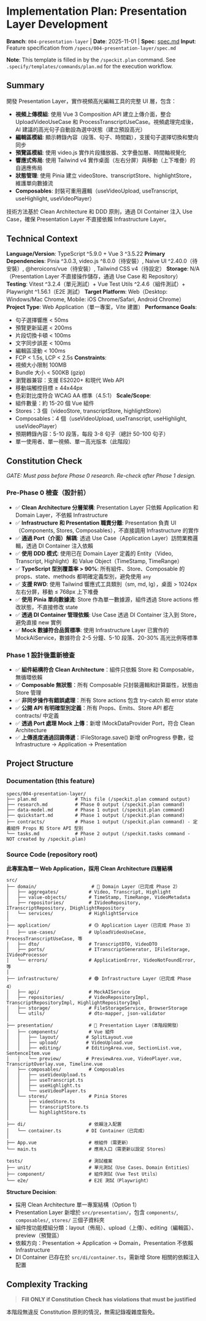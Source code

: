 # Implementation Plan: Presentation Layer Development

**Branch**: `004-presentation-layer` | **Date**: 2025-11-01 | **Spec**: [spec.md](./spec.md)
**Input**: Feature specification from `/specs/004-presentation-layer/spec.md`

**Note**: This template is filled in by the `/speckit.plan` command. See `.specify/templates/commands/plan.md` for the execution workflow.

## Summary

開發 Presentation Layer，實作視頻高光編輯工具的完整 UI 層，包含：
- **視頻上傳模組**: 使用 Vue 3 Composition API 建立上傳介面，整合 UploadVideoUseCase 和 ProcessTranscriptUseCase。視頻處理完成後，AI 建議的高光句子自動設為選中狀態（建立預設高光）
- **編輯區模組**: 顯示轉錄內容（段落、句子、時間戳），支援句子選擇切換和雙向同步
- **預覽區模組**: 使用 video.js 實作片段播放器、文字疊加層、時間軸視覺化
- **響應式佈局**: 使用 Tailwind v4 實作桌面（左右分屏）與移動（上下堆疊）的自適應佈局
- **狀態管理**: 使用 Pinia 建立 videoStore、transcriptStore、highlightStore，維護單向數據流
- **Composables**: 封裝可重用邏輯（useVideoUpload, useTranscript, useHighlight, useVideoPlayer）

技術方法基於 Clean Architecture 和 DDD 原則，通過 DI Container 注入 Use Case，確保 Presentation Layer 不直接依賴 Infrastructure Layer。

## Technical Context

**Language/Version**: TypeScript ^5.9.0 + Vue 3 ^3.5.22
**Primary Dependencies**: Pinia ^3.0.3, video.js ^8.0.0（待安裝）, Naive UI ^2.40.0（待安裝）, @heroicons/vue（待安裝）, Tailwind CSS v4（待設定）
**Storage**: N/A（Presentation Layer 不直接操作儲存，通過 Use Case 和 Repository）
**Testing**: Vitest ^3.2.4（單元測試）+ Vue Test Utils ^2.4.6（組件測試）+ Playwright ^1.56.1（E2E 測試）
**Target Platform**: Web（Desktop: Windows/Mac Chrome, Mobile: iOS Chrome/Safari, Android Chrome）
**Project Type**: Web Application（單一專案，Vite 建置）
**Performance Goals**:
  - 句子選擇響應 < 50ms
  - 預覽更新延遲 < 200ms
  - 片段切換卡頓 < 100ms
  - 文字同步誤差 < 100ms
  - 編輯區滾動 < 100ms
  - FCP < 1.5s, LCP < 2.5s
**Constraints**:
  - 視頻大小限制 100MB
  - Bundle 大小 < 500KB (gzip)
  - 瀏覽器兼容：支援 ES2020+ 和現代 Web API
  - 移動端觸控目標 ≥ 44x44px
  - 色彩對比度符合 WCAG AA 標準（4.5:1）
**Scale/Scope**:
  - 組件數量：約 15-20 個 Vue 組件
  - Stores：3 個（videoStore, transcriptStore, highlightStore）
  - Composables：4 個（useVideoUpload, useTranscript, useHighlight, useVideoPlayer）
  - 預期轉錄內容：5-10 段落，每段 3-8 句子（總計 50-100 句子）
  - 單一使用者、單一視頻、單一高光版本（此階段）

## Constitution Check

*GATE: Must pass before Phase 0 research. Re-check after Phase 1 design.*

### Pre-Phase 0 檢查（設計前）

- ✅ **Clean Architecture 分層架構**: Presentation Layer 只依賴 Application 和 Domain Layer，不依賴 Infrastructure
- ✅ **Infrastructure 和 Presentation 職責分離**: Presentation 負責 UI（Components, Stores, Composables），不直接調用 Infrastructure 的實作
- ✅ **通過 Port（介面）解耦**: 透過 Use Case（Application Layer）訪問業務邏輯，透過 DI Container 注入依賴
- ✅ **使用 DDD 模式**: 使用已在 Domain Layer 定義的 Entity（Video, Transcript, Highlight）和 Value Object（TimeStamp, TimeRange）
- ✅ **TypeScript 型別覆蓋率 > 90%**: 所有組件、Store、Composable 的 props、state、methods 都明確定義型別，避免使用 `any`
- ✅ **支援 RWD**: 使用 Tailwind 響應式工具類別（sm, md, lg），桌面 > 1024px 左右分屏，移動 ≤ 768px 上下堆疊
- ✅ **使用 Pinia 單向數據流**: Store 作為單一數據源，組件透過 Store actions 修改狀態，不直接修改 state
- ✅ **透過 DI Container 管理依賴**: Use Case 透過 DI Container 注入到 Store，避免直接 new 實例
- ✅ **Mock 數據符合品質標準**: 使用 Infrastructure Layer 已實作的 MockAIService，數據符合 2-5 分鐘、5-10 段落、20-30% 高光比例等標準

### Phase 1 設計後重新檢查

- ✅ **組件結構符合 Clean Architecture**：組件只依賴 Store 和 Composable，無循環依賴
- ✅ **Composable 無狀態**：所有 Composable 只封裝邏輯和計算屬性，狀態由 Store 管理
- ✅ **非同步操作有錯誤處理**：所有 Store actions 包含 try-catch 和 error state
- ✅ **公開 API 有明確型別定義**：所有 Props、Emits、Store API 都在 contracts/ 中定義
- ✅ **透過 Port 處理 Mock 上傳**：新增 IMockDataProvider Port，符合 Clean Architecture
- ✅ **上傳進度通過回調傳遞**：IFileStorage.save() 新增 onProgress 參數，從 Infrastructure → Application → Presentation

## Project Structure

### Documentation (this feature)

```text
specs/004-presentation-layer/
├── plan.md              # This file (/speckit.plan command output)
├── research.md          # Phase 0 output (/speckit.plan command)
├── data-model.md        # Phase 1 output (/speckit.plan command)
├── quickstart.md        # Phase 1 output (/speckit.plan command)
├── contracts/           # Phase 1 output (/speckit.plan command) - 定義組件 Props 和 Store API 型別
└── tasks.md             # Phase 2 output (/speckit.tasks command - NOT created by /speckit.plan)
```

### Source Code (repository root)

**此專案為單一 Web Application，採用 Clean Architecture 四層結構**

```text
src/
├── domain/                    # 🔴 Domain Layer（已完成 Phase 2）
│   ├── aggregates/           # Video, Transcript, Highlight
│   ├── value-objects/        # TimeStamp, TimeRange, VideoMetadata
│   ├── repositories/         # IVideoRepository, ITranscriptRepository, IHighlightRepository
│   └── services/             # HighlightService
│
├── application/              # 🟡 Application Layer（已完成 Phase 3）
│   ├── use-cases/            # UploadVideoUseCase, ProcessTranscriptUseCase, 等
│   ├── dto/                  # TranscriptDTO, VideoDTO
│   ├── ports/                # ITranscriptGenerator, IFileStorage, IVideoProcessor
│   └── errors/               # ApplicationError, VideoNotFoundError, 等
│
├── infrastructure/           # 🟢 Infrastructure Layer（已完成 Phase 4）
│   ├── api/                  # MockAIService
│   ├── repositories/         # VideoRepositoryImpl, TranscriptRepositoryImpl, HighlightRepositoryImpl
│   ├── storage/              # FileStorageService, BrowserStorage
│   └── utils/                # dto-mapper, json-validator
│
├── presentation/             # 🔵 Presentation Layer（本階段開發）
│   ├── components/           # Vue 組件
│   │   ├── layout/          # SplitLayout.vue
│   │   ├── upload/          # VideoUpload.vue
│   │   ├── editing/         # EditingArea.vue, SectionList.vue, SentenceItem.vue
│   │   └── preview/         # PreviewArea.vue, VideoPlayer.vue, TranscriptOverlay.vue, Timeline.vue
│   ├── composables/          # Composables
│   │   ├── useVideoUpload.ts
│   │   ├── useTranscript.ts
│   │   ├── useHighlight.ts
│   │   └── useVideoPlayer.ts
│   └── stores/               # Pinia Stores
│       ├── videoStore.ts
│       ├── transcriptStore.ts
│       └── highlightStore.ts
│
├── di/                       # 依賴注入配置
│   └── container.ts         # DI Container（已完成）
│
├── App.vue                   # 根組件（需更新）
└── main.ts                   # 應用入口（需更新以設定 Stores）

tests/                        # 測試檔案
├── unit/                     # 單元測試（Use Cases、Domain Entities）
├── component/                # 組件測試（Vue Test Utils）
└── e2e/                      # E2E 測試（Playwright）
```

**Structure Decision**:
- 採用 Clean Architecture 單一專案結構（Option 1）
- Presentation Layer 新增於 `src/presentation/`，包含 `components/`, `composables/`, `stores/` 三個子資料夾
- 組件按功能模組分類：layout（佈局）、upload（上傳）、editing（編輯區）、preview（預覽區）
- 依賴方向：Presentation → Application → Domain，Presentation 不依賴 Infrastructure
- DI Container 已存在於 `src/di/container.ts`，需新增 Store 相關的依賴注入配置

## Complexity Tracking

> **Fill ONLY if Constitution Check has violations that must be justified**

本階段無違反 Constitution 原則的情況，無需記錄複雜度豁免。
